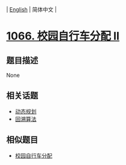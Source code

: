 
| [English](README_EN.md) | 简体中文 |
# [1066. 校园自行车分配 II](https://leetcode-cn.com/problems/campus-bikes-ii/)
## 题目描述
None
## 相关话题
- [动态规划](https://leetcode-cn.com/tag/dynamic-programming)
- [回溯算法](https://leetcode-cn.com/tag/backtracking)
## 相似题目
- [校园自行车分配](../campus-bikes/README.md)
